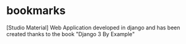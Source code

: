 # bookmarks
[Studio Material] Web Application developed in django and has been created thanks to the book "Django 3 By Example"
